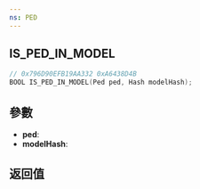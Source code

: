 ```yaml
---
ns: PED
---
```

## IS_PED_IN_MODEL

```c
// 0x796D90EFB19AA332 0xA6438D4B
BOOL IS_PED_IN_MODEL(Ped ped, Hash modelHash);
```


## 參數
* **ped**: 
* **modelHash**: 

## 返回值
